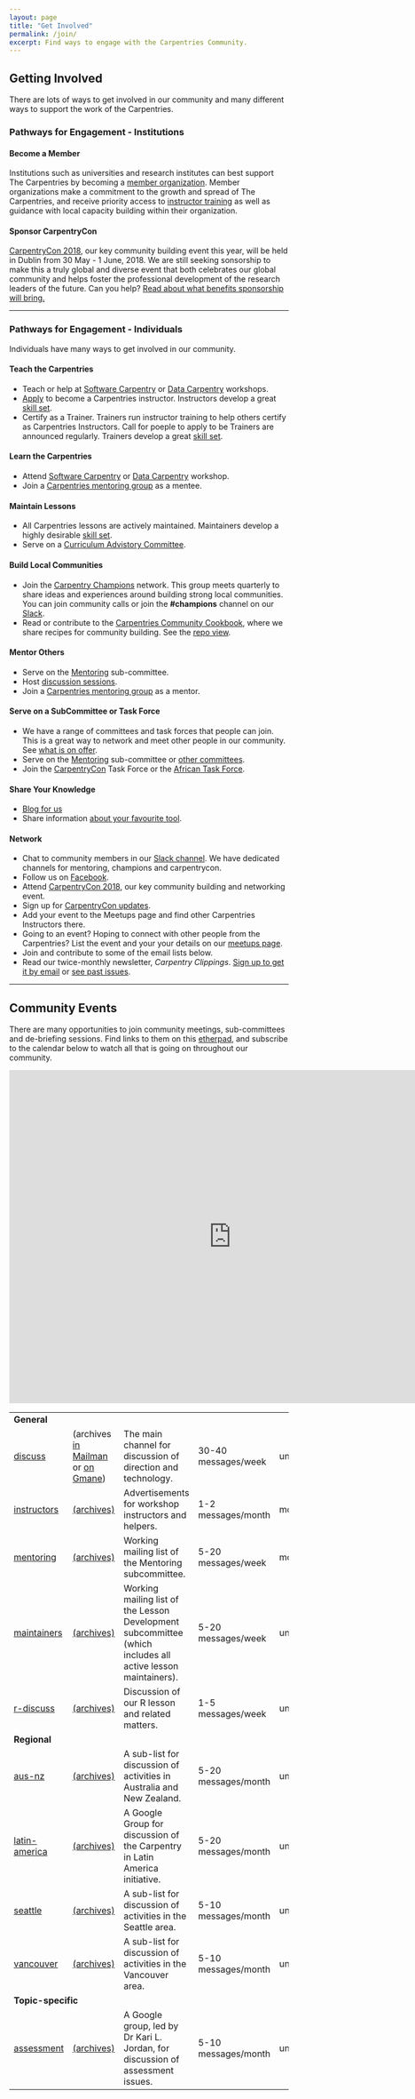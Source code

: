 ```yaml
---
layout: page
title: "Get Involved"
permalink: /join/
excerpt: Find ways to engage with the Carpentries Community.
---
```


## Getting Involved

There are lots of ways to get involved in our community and many different ways to support the work of the Carpentries. 

### Pathways for Engagement - Institutions

#### Become a Member

Institutions such as universities and research institutes can best support 
The Carpentries by becoming a <a href="../membership/">member organization</a>. Member organizations make a commitment to the growth and spread of The Carpentries, and receive priority access to [instructor training](../instructor-training) as well as guidance with local capacity building within their organization. 

#### Sponsor CarpentryCon

[CarpentryCon 2018](http://www.carpentrycon.org/), our key community building event this year, will be held in Dublin from 30 May - 1 June, 2018. We are
still seeking sonsorship to make this a truly global and diverse event that both celebrates our global community and helps foster the professional development of the research leaders of the future. Can you help? [Read about what benefits sponsorship will bring.](http://www.carpentrycon.org/#portfolio)

  
<hr>

### Pathways for Engagement - Individuals
  
Individuals have many ways to get involved in our community. 
  
#### Teach the Carpentries
  
- Teach or help at <a href="https://software-carpentry.org/workshops/">Software Carpentry</a> 
or <a href="http://www.datacarpentry.org/workshops/">Data Carpentry</a> workshops. 
- <a href="https://amy.software-carpentry.org/workshops/request_training/">Apply</a> to become a Carpentries instructor. Instructors develop a great [skill set](https://github.com/carpentries/commons/blob/master/text-for-instructors.md). 
- Certify as a Trainer. Trainers run instructor training to help others certify as Carpentries Instructors. Call for poeple to apply to be Trainers are announced regularly.  Trainers develop a great [skill set](https://github.com/carpentries/commons/blob/master/text-for-trainers.md). 
  
#### Learn the Carpentries

- Attend <a href="https://software-carpentry.org/workshops/">Software Carpentry</a> 
or <a href="http://www.datacarpentry.org/workshops/">Data Carpentry</a> workshop.
- Join a [Carpentries mentoring group](https://software-carpentry.org/blog/2018/03/next-round-mentoring.html) as a mentee. 

#### Maintain Lessons

- All Carpentries lessons are actively maintained. Maintainers develop a highly desirable [skill set](https://github.com/carpentries/commons/blob/master/text-for-maintainers.md).
- Serve on a [Curriculum Advistory Committee](http://www.datacarpentry.org/blog/curriculum-advisory/).


#### Build Local Communities

- Join the [Carpentry Champions](http://pad.software-carpentry.org/champions) network. This group meets quarterly to share ideas and experiences around building strong local communities. You can join community calls or join the **#champions** channel on our [Slack](https://swc-slack-invite.herokuapp.com/). 
- Read or contribute to the [Carpentries Community Cookbook](https://cookbook.carpentries.org/), where we share recipes for community building. See the [repo view](https://github.com/carpentries/community-cookbook).

#### Mentor Others

- Serve on the <a href="https://software-carpentry.org/join/subcom/mentoring/">Mentoring</a> sub-committee.
- Host [discussion sessions](http://pad.software-carpentry.org/instructor-discussion).
- Join a [Carpentries mentoring group]((https://software-carpentry.org/blog/2018/03/next-round-mentoring.html)) as a mentor.

#### Serve on a SubCommittee or Task Force

- We have a range of committees and task forces that people can join. This is a great way to network and meet other people in our community. See [what is on offer](https://software-carpentry.org/join/subcom_and_tf/).
- Serve on the <a href="https://software-carpentry.org/join/subcom/mentoring/">Mentoring</a> sub-committee 
or <a href="https://software-carpentry.org/join/subcom_and_tf/">other committees</a>.
- Join the <a href="https://github.com/carpentries/carpentrycon">CarpentryCon</a> Task Force or the <a href="https://software-carpentry.org/join/subcom/african-tf/">African Task Force</a>.

  
#### Share Your Knowledge

- <a href="https://carpentries.typeform.com/to/BK55ld">Blog for us</a>
- Share information <a href="https://docs.google.com/forms/d/e/1FAIpQLSeiu5NzJsLxYueaQrNn_qKbaa5JR2Sz12CeCRyedKQxwb54Dw/viewform">about your favourite tool</a>.
  
####  Network
  
- Chat to community members in our <a href="https://swc-slack-invite.herokuapp.com/">Slack channel</a>. We have dedicated channels for mentoring, champions and carpentrycon.
- Follow us on <a href="https://www.facebook.com/carpentries/">Facebook</a>.
- Attend <a href="http://www.carpentrycon.org/">CarpentryCon 2018</a>, our key community building and networking event.
- Sign up for <a href="https://carpentries.us14.list-manage.com/subscribe?u=46d7513c798c6bd41e5f58f4a&id=8b4fabb707">CarpentryCon updates</a>.
- Add your event to the Meetups page and find other Carpentries Instructors there. 
- Going to an event? Hoping to connect with other people from the Carpentries? List the event and your your details on our [meetups page](http://pad.software-carpentry.org/swc-events-meetup). 
- Join and contribute to some of the email lists below.
- Read our twice-monthly newsletter, *Carpentry Clippings*. [Sign up to get it by email](http://eepurl.com/cfODMH) or <a href="http://us14.campaign-archive2.com/home/?u=46d7513c798c6bd41e5f58f4a&id=50c3e6d6fe">see past issues</a>.

<hr>

<h2 id="calendar">Community Events</h2>
<p>
  There are many opportunities to join community meetings, sub-committees
  and de-briefing sessions. Find links to them on this <a href="http://pad.software-carpentry.org/pad-of-pads">etherpad</a>, and subscribe to the calendar below to watch all that is
  going on throughout our community.

</p>
<iframe src="https://calendar.google.com/calendar/embed?title=%20Software%20Carpentry%20Community%20Calendar%20&amp;height=600&amp;wkst=1&amp;bgcolor=%23FFFFFF&amp;src=oseuuoht0tvjbokgg3noh8c47g%40group.calendar.google.com&amp;color=%231B887A" style="border-width:0" width="800" height="600" frameborder="0" scrolling="no"></iframe>


<table class="table table-striped">
  <tr>
    <td colspan="5"><strong>General</strong></td>
  </tr>
  <tr>
    <td>
      <a href="{{site.mailing_lists}}/listinfo/discuss">discuss</a>
    </td>
    <td>
      (archives
      <a href="{{site.mailing_lists}}/pipermail/discuss/">in Mailman</a>
      or
      <a href="http://dir.gmane.org/gmane.education.softwarecarpentry.general">on Gmane</a>)
    </td>
    <td>
      The main channel for discussion of direction and technology.
    </td>
    <td>
      30-40 messages/week
    </td>
    <td>
      unmoderated
    </td>
  </tr>
  <tr>
    <td>
      <a href="{{site.mailing_lists}}/listinfo/instructors">instructors</a>
    </td>
    <td>
      <a href="{{site.mailing_lists}}/pipermail/instructors/">(archives)</a>
    </td>
    <td>
      Advertisements for workshop instructors and helpers.
    </td>
    <td>
      1-2 messages/month
    </td>
    <td>
      moderated
    </td>
  </tr>
  <tr>
    <td>
      <a href="{{site.mailing_lists}}/listinfo/mentoring">mentoring</a>
    </td>
    <td>
      <a href="{{site.mailing_lists}}/pipermail/mentoring/">(archives)</a>
    </td>
    <td>
      Working mailing list of the Mentoring subcommittee.
    </td>
    <td>
      5-20 messages/week
    </td>
    <td>
      moderated
    </td>
  </tr>
  <tr>
    <td>
      <a href="{{site.mailing_lists}}/listinfo/maintainers">maintainers</a>
    </td>
    <td>
      <a href="{{site.mailing_lists}}/pipermail/maintainers/">(archives)</a>
    </td>
    <td>
      Working mailing list of the Lesson Development subcommittee
      (which includes all active lesson maintainers).
    </td>
    <td>
      5-20 messages/week
    </td>
    <td>
      unmoderated
    </td>
  </tr>
  <tr>
    <td>
      <a href="{{site.mailing_lists}}/listinfo/r-discuss">r-discuss</a>
    </td>
    <td>
      <a href="{{site.mailing_lists}}/pipermail/r-discuss/">(archives)</a>
    </td>
    <td>
      Discussion of our R lesson and related matters.
    </td>
    <td>
      1-5 messages/week
    </td>
    <td>
      unmoderated
    </td>
  </tr>
  <tr>
    <td colspan="5"><strong>Regional</strong></td>
  </tr>
  <tr>
    <td>
      <a href="{{site.mailing_lists}}/listinfo/aus-nz">aus-nz</a>
    </td>
    <td>
      <a href="{{site.mailing_lists}}/pipermail/aus-nz/">(archives)</a>
    </td>
    <td>
      A sub-list for discussion of activities in Australia and New Zealand.
    </td>
    <td>
      5-20 messages/month
    </td>
    <td>
      unmoderated
    </td>
  </tr>

  <tr>
    <td>
      <a href="https://groups.google.com/a/carpentries.org/forum/#!forum/latinoamerica">latin-america</a>
    </td>
    <td>
      <a href="https://groups.google.com/a/carpentries.org/forum/#!forum/latinoamerica">(archives)</a>
    </td>
    <td>
      A Google Group for discussion of the Carpentry in Latin America initiative.
    </td>
    <td>
      5-20 messages/month
    </td>
    <td>
      unmoderated
    </td>
  </tr>
  

  <tr>
    <td>
      <a href="{{site.mailing_lists}}/listinfo/seattle">seattle</a>
    </td>
    <td>
      <a href="{{site.mailing_lists}}/pipermail/seattle/">(archives)</a>
    </td>
    <td>
      A sub-list for discussion of activities in the Seattle area.
    </td>
    <td>
      5-10 messages/month
    </td>
    <td>
      unmoderated
    </td>
  </tr>

  <tr>
    <td>
      <a href="{{site.mailing_lists}}/listinfo/vancouver">vancouver</a>
    </td>
    <td>
      <a href="{{site.mailing_lists}}/pipermail/vancouver/">(archives)</a>
    </td>
    <td>
      A sub-list for discussion of activities in the Vancouver area.
    </td>
    <td>
      5-10 messages/month
    </td>
    <td>
      unmoderated
    </td>
  </tr>
  
   <tr>
    <td colspan="5"><strong>Topic-specific</strong></td>
  </tr>
  <tr>
    <td>
      <a href="https://groups.google.com/a/carpentries.org/forum/#!forum/assessment-network">assessment</a>
    </td>
    <td>
      <a href="https://groups.google.com/a/carpentries.org/forum/#!forum/assessment-network">(archives)</a>
    </td>
    <td>
      A Google group, led by Dr Kari L. Jordan, for discussion of assessment issues.
    </td>
    <td>
      5-10 messages/month
    </td>
    <td>
      unmoderated
    </td>
  </tr>
  
  
</table>
